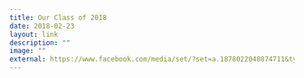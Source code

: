 ```yaml
---
title: Our Class of 2018
date: 2018-02-23
layout: link
description: ""
image: ""
external: https://www.facebook.com/media/set/?set=a.1878022048874711&type=3
---
```

